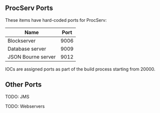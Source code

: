 ## ProcServ Ports

These items have hard-coded ports for ProcServ:

| Name | Port |
|------|------|
| Blockserver | 9006 |
| Database server | 9009 |
| JSON Bourne server | 9012 |

IOCs are assigned ports as part of the build process starting from 20000.

## Other Ports

TODO: JMS

TODO: Webservers


